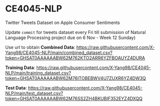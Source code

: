 # CE4045-NLP
Twitter Tweets Dataset on Apple Consumer Sentiments

Update ```commit``` for tweets dataset every Fri till submission of Natural Language Processing project due on 6 Nov - Week 12 Sunday)

Use url to obtain
**Combined Data**: https://raw.githubusercontent.com/X-Yang98/CE4045-NLP/main/combined_dataset.csv?token=GHSAT0AAAAAABW62M762KTO2ARR6YZFBOAUYZ4DURA

**Training Data**: https://raw.githubusercontent.com/X-Yang98/CE4045-NLP/main/training_dataset.csv?token=GHSAT0AAAAAABW62M76ITOBEBWV4U7ZUXR6YZ4DW3Q

**Test Data**: https://raw.githubusercontent.com/X-Yang98/CE4045-NLP/main/test_dataset.csv?token=GHSAT0AAAAAABW62M76SS2ZH4BKUBIF352EYZ4DXQQ
